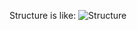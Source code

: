 Structure is like:
![Structure](https://github.com/IornBird/JudgeAssistorGUI/assets/93601866/360ce028-3b7c-444d-9447-7bf2e18b1a6c)

<!--
> (What if) Someone stole this code, AND THEN !?
> And then he is "dyed."
->
